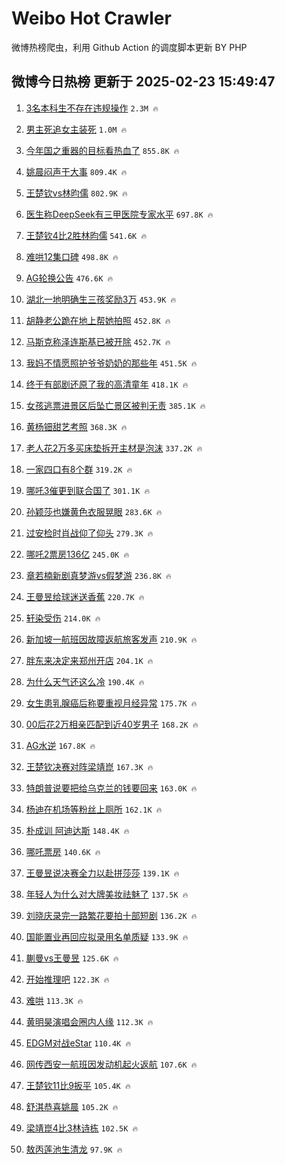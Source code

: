 # Weibo Hot Crawler 



微博热榜爬虫，利用 Github Action 的调度脚本更新 BY PHP 


## 微博今日热榜 更新于 2025-02-23 15:49:47 
1. [3名本科生不存在违规操作](https://s.weibo.com/weibo?q=%233%E5%90%8D%E6%9C%AC%E7%A7%91%E7%94%9F%E4%B8%8D%E5%AD%98%E5%9C%A8%E8%BF%9D%E8%A7%84%E6%93%8D%E4%BD%9C%23&t=31&band_rank=1&Refer=top) `2.3M 🔥` 

1. [男主死追女主装死](https://s.weibo.com/weibo?q=%E7%94%B7%E4%B8%BB%E6%AD%BB%E8%BF%BD%E5%A5%B3%E4%B8%BB%E8%A3%85%E6%AD%BB&t=31&band_rank=2&Refer=top) `1.0M 🔥` 

1. [今年国之重器的目标看热血了](https://s.weibo.com/weibo?q=%23%E4%BB%8A%E5%B9%B4%E5%9B%BD%E4%B9%8B%E9%87%8D%E5%99%A8%E7%9A%84%E7%9B%AE%E6%A0%87%E7%9C%8B%E7%83%AD%E8%A1%80%E4%BA%86%23&t=31&band_rank=3&Refer=top) `855.8K 🔥` 

1. [姚晨闷声干大事](https://s.weibo.com/weibo?q=%E5%A7%9A%E6%99%A8%E9%97%B7%E5%A3%B0%E5%B9%B2%E5%A4%A7%E4%BA%8B&t=31&band_rank=4&Refer=top) `809.4K 🔥` 

1. [王楚钦vs林昀儒](https://s.weibo.com/weibo?q=%E7%8E%8B%E6%A5%9A%E9%92%A6vs%E6%9E%97%E6%98%80%E5%84%92&t=31&band_rank=5&Refer=top) `802.9K 🔥` 

1. [医生称DeepSeek有三甲医院专家水平](https://s.weibo.com/weibo?q=%23%E5%8C%BB%E7%94%9F%E7%A7%B0DeepSeek%E6%9C%89%E4%B8%89%E7%94%B2%E5%8C%BB%E9%99%A2%E4%B8%93%E5%AE%B6%E6%B0%B4%E5%B9%B3%23&t=31&band_rank=6&Refer=top) `697.8K 🔥` 

1. [王楚钦4比2胜林昀儒](https://s.weibo.com/weibo?q=%23%E7%8E%8B%E6%A5%9A%E9%92%A64%E6%AF%942%E8%83%9C%E6%9E%97%E6%98%80%E5%84%92%23&t=31&band_rank=7&Refer=top) `541.6K 🔥` 

1. [难哄12集口碑](https://s.weibo.com/weibo?q=%E9%9A%BE%E5%93%8412%E9%9B%86%E5%8F%A3%E7%A2%91&t=31&band_rank=8&Refer=top) `498.8K 🔥` 

1. [AG轮换公告](https://s.weibo.com/weibo?q=%23AG%E8%BD%AE%E6%8D%A2%E5%85%AC%E5%91%8A%23&t=31&band_rank=9&Refer=top) `476.6K 🔥` 

1. [湖北一地明确生三孩奖励3万](https://s.weibo.com/weibo?q=%23%E6%B9%96%E5%8C%97%E4%B8%80%E5%9C%B0%E6%98%8E%E7%A1%AE%E7%94%9F%E4%B8%89%E5%AD%A9%E5%A5%96%E5%8A%B13%E4%B8%87%23&t=31&band_rank=10&Refer=top) `453.9K 🔥` 

1. [胡静老公跪在地上帮她拍照](https://s.weibo.com/weibo?q=%23%E8%83%A1%E9%9D%99%E8%80%81%E5%85%AC%E8%B7%AA%E5%9C%A8%E5%9C%B0%E4%B8%8A%E5%B8%AE%E5%A5%B9%E6%8B%8D%E7%85%A7%23&t=31&band_rank=11&Refer=top) `452.8K 🔥` 

1. [马斯克称泽连斯基已被开除](https://s.weibo.com/weibo?q=%23%E9%A9%AC%E6%96%AF%E5%85%8B%E7%A7%B0%E6%B3%BD%E8%BF%9E%E6%96%AF%E5%9F%BA%E5%B7%B2%E8%A2%AB%E5%BC%80%E9%99%A4%23&t=31&band_rank=12&Refer=top) `452.7K 🔥` 

1. [我妈不情愿照护爷爷奶奶的那些年](https://s.weibo.com/weibo?q=%23%E6%88%91%E5%A6%88%E4%B8%8D%E6%83%85%E6%84%BF%E7%85%A7%E6%8A%A4%E7%88%B7%E7%88%B7%E5%A5%B6%E5%A5%B6%E7%9A%84%E9%82%A3%E4%BA%9B%E5%B9%B4%23&t=31&band_rank=13&Refer=top) `451.5K 🔥` 

1. [终于有部剧还原了我的高清童年](https://s.weibo.com/weibo?q=%E7%BB%88%E4%BA%8E%E6%9C%89%E9%83%A8%E5%89%A7%E8%BF%98%E5%8E%9F%E4%BA%86%E6%88%91%E7%9A%84%E9%AB%98%E6%B8%85%E7%AB%A5%E5%B9%B4&t=31&band_rank=14&Refer=top) `418.1K 🔥` 

1. [女孩逃票进景区后坠亡景区被判无责](https://s.weibo.com/weibo?q=%23%E5%A5%B3%E5%AD%A9%E9%80%83%E7%A5%A8%E8%BF%9B%E6%99%AF%E5%8C%BA%E5%90%8E%E5%9D%A0%E4%BA%A1%E6%99%AF%E5%8C%BA%E8%A2%AB%E5%88%A4%E6%97%A0%E8%B4%A3%23&t=31&band_rank=15&Refer=top) `385.1K 🔥` 

1. [黄杨钿甜艺考照](https://s.weibo.com/weibo?q=%23%E9%BB%84%E6%9D%A8%E9%92%BF%E7%94%9C%E8%89%BA%E8%80%83%E7%85%A7%23&t=31&band_rank=16&Refer=top) `368.3K 🔥` 

1. [老人花2万多买床垫拆开主材是泡沫](https://s.weibo.com/weibo?q=%23%E8%80%81%E4%BA%BA%E8%8A%B12%E4%B8%87%E5%A4%9A%E4%B9%B0%E5%BA%8A%E5%9E%AB%E6%8B%86%E5%BC%80%E4%B8%BB%E6%9D%90%E6%98%AF%E6%B3%A1%E6%B2%AB%23&t=31&band_rank=17&Refer=top) `337.2K 🔥` 

1. [一家四口有8个群](https://s.weibo.com/weibo?q=%E4%B8%80%E5%AE%B6%E5%9B%9B%E5%8F%A3%E6%9C%898%E4%B8%AA%E7%BE%A4&t=31&band_rank=18&Refer=top) `319.2K 🔥` 

1. [哪吒3催更到联合国了](https://s.weibo.com/weibo?q=%23%E5%93%AA%E5%90%923%E5%82%AC%E6%9B%B4%E5%88%B0%E8%81%94%E5%90%88%E5%9B%BD%E4%BA%86%23&t=31&band_rank=19&Refer=top) `301.1K 🔥` 

1. [孙颖莎也嫌黄色衣服晃眼](https://s.weibo.com/weibo?q=%23%E5%AD%99%E9%A2%96%E8%8E%8E%E4%B9%9F%E5%AB%8C%E9%BB%84%E8%89%B2%E8%A1%A3%E6%9C%8D%E6%99%83%E7%9C%BC%23&t=31&band_rank=20&Refer=top) `283.6K 🔥` 

1. [过安检时肖战仰了仰头](https://s.weibo.com/weibo?q=%23%E8%BF%87%E5%AE%89%E6%A3%80%E6%97%B6%E8%82%96%E6%88%98%E4%BB%B0%E4%BA%86%E4%BB%B0%E5%A4%B4%23&t=31&band_rank=21&Refer=top) `279.3K 🔥` 

1. [哪吒2票房136亿](https://s.weibo.com/weibo?q=%23%E5%93%AA%E5%90%922%E7%A5%A8%E6%88%BF136%E4%BA%BF%23&t=31&band_rank=22&Refer=top) `245.0K 🔥` 

1. [章若楠新剧真梦游vs假梦游](https://s.weibo.com/weibo?q=%E7%AB%A0%E8%8B%A5%E6%A5%A0%E6%96%B0%E5%89%A7%E7%9C%9F%E6%A2%A6%E6%B8%B8vs%E5%81%87%E6%A2%A6%E6%B8%B8&t=31&band_rank=23&Refer=top) `236.8K 🔥` 

1. [王曼昱给球迷送香蕉](https://s.weibo.com/weibo?q=%E7%8E%8B%E6%9B%BC%E6%98%B1%E7%BB%99%E7%90%83%E8%BF%B7%E9%80%81%E9%A6%99%E8%95%89&t=31&band_rank=24&Refer=top) `220.7K 🔥` 

1. [轩染受伤](https://s.weibo.com/weibo?q=%E8%BD%A9%E6%9F%93%E5%8F%97%E4%BC%A4&t=31&band_rank=25&Refer=top) `214.0K 🔥` 

1. [新加坡一航班因故障返航旅客发声](https://s.weibo.com/weibo?q=%23%E6%96%B0%E5%8A%A0%E5%9D%A1%E4%B8%80%E8%88%AA%E7%8F%AD%E5%9B%A0%E6%95%85%E9%9A%9C%E8%BF%94%E8%88%AA%E6%97%85%E5%AE%A2%E5%8F%91%E5%A3%B0%23&t=31&band_rank=26&Refer=top) `210.9K 🔥` 

1. [胖东来决定来郑州开店](https://s.weibo.com/weibo?q=%23%E8%83%96%E4%B8%9C%E6%9D%A5%E5%86%B3%E5%AE%9A%E6%9D%A5%E9%83%91%E5%B7%9E%E5%BC%80%E5%BA%97%23&t=31&band_rank=27&Refer=top) `204.1K 🔥` 

1. [为什么天气还这么冷](https://s.weibo.com/weibo?q=%23%E4%B8%BA%E4%BB%80%E4%B9%88%E5%A4%A9%E6%B0%94%E8%BF%98%E8%BF%99%E4%B9%88%E5%86%B7%23&t=31&band_rank=28&Refer=top) `190.4K 🔥` 

1. [女生患乳腺癌后称要重视月经异常](https://s.weibo.com/weibo?q=%23%E5%A5%B3%E7%94%9F%E6%82%A3%E4%B9%B3%E8%85%BA%E7%99%8C%E5%90%8E%E7%A7%B0%E8%A6%81%E9%87%8D%E8%A7%86%E6%9C%88%E7%BB%8F%E5%BC%82%E5%B8%B8%23&t=31&band_rank=29&Refer=top) `175.7K 🔥` 

1. [00后花2万相亲匹配到近40岁男子](https://s.weibo.com/weibo?q=%2300%E5%90%8E%E8%8A%B12%E4%B8%87%E7%9B%B8%E4%BA%B2%E5%8C%B9%E9%85%8D%E5%88%B0%E8%BF%9140%E5%B2%81%E7%94%B7%E5%AD%90%23&t=31&band_rank=30&Refer=top) `168.2K 🔥` 

1. [AG水逆](https://s.weibo.com/weibo?q=AG%E6%B0%B4%E9%80%86&t=31&band_rank=31&Refer=top) `167.8K 🔥` 

1. [王楚钦决赛对阵梁靖崑](https://s.weibo.com/weibo?q=%23%E7%8E%8B%E6%A5%9A%E9%92%A6%E5%86%B3%E8%B5%9B%E5%AF%B9%E9%98%B5%E6%A2%81%E9%9D%96%E5%B4%91%23&t=31&band_rank=32&Refer=top) `167.3K 🔥` 

1. [特朗普说要把给乌克兰的钱要回来](https://s.weibo.com/weibo?q=%23%E7%89%B9%E6%9C%97%E6%99%AE%E8%AF%B4%E8%A6%81%E6%8A%8A%E7%BB%99%E4%B9%8C%E5%85%8B%E5%85%B0%E7%9A%84%E9%92%B1%E8%A6%81%E5%9B%9E%E6%9D%A5%23&t=31&band_rank=33&Refer=top) `163.0K 🔥` 

1. [杨迪在机场等粉丝上厕所](https://s.weibo.com/weibo?q=%23%E6%9D%A8%E8%BF%AA%E5%9C%A8%E6%9C%BA%E5%9C%BA%E7%AD%89%E7%B2%89%E4%B8%9D%E4%B8%8A%E5%8E%95%E6%89%80%23&t=31&band_rank=34&Refer=top) `162.1K 🔥` 

1. [朴成训 阿迪达斯](https://s.weibo.com/weibo?q=%E6%9C%B4%E6%88%90%E8%AE%AD%20%E9%98%BF%E8%BF%AA%E8%BE%BE%E6%96%AF&t=31&band_rank=35&Refer=top) `148.4K 🔥` 

1. [哪吒票房](https://s.weibo.com/weibo?q=%E5%93%AA%E5%90%92%E7%A5%A8%E6%88%BF&t=31&band_rank=36&Refer=top) `140.6K 🔥` 

1. [王曼昱说决赛全力以赴拼莎莎](https://s.weibo.com/weibo?q=%23%E7%8E%8B%E6%9B%BC%E6%98%B1%E8%AF%B4%E5%86%B3%E8%B5%9B%E5%85%A8%E5%8A%9B%E4%BB%A5%E8%B5%B4%E6%8B%BC%E8%8E%8E%E8%8E%8E%23&t=31&band_rank=37&Refer=top) `139.1K 🔥` 

1. [年轻人为什么对大牌美妆祛魅了](https://s.weibo.com/weibo?q=%23%E5%B9%B4%E8%BD%BB%E4%BA%BA%E4%B8%BA%E4%BB%80%E4%B9%88%E5%AF%B9%E5%A4%A7%E7%89%8C%E7%BE%8E%E5%A6%86%E7%A5%9B%E9%AD%85%E4%BA%86%23&t=31&band_rank=38&Refer=top) `137.5K 🔥` 

1. [刘晓庆录完一路繁花要拍十部短剧](https://s.weibo.com/weibo?q=%E5%88%98%E6%99%93%E5%BA%86%E5%BD%95%E5%AE%8C%E4%B8%80%E8%B7%AF%E7%B9%81%E8%8A%B1%E8%A6%81%E6%8B%8D%E5%8D%81%E9%83%A8%E7%9F%AD%E5%89%A7&t=31&band_rank=39&Refer=top) `136.2K 🔥` 

1. [国能置业再回应拟录用名单质疑](https://s.weibo.com/weibo?q=%23%E5%9B%BD%E8%83%BD%E7%BD%AE%E4%B8%9A%E5%86%8D%E5%9B%9E%E5%BA%94%E6%8B%9F%E5%BD%95%E7%94%A8%E5%90%8D%E5%8D%95%E8%B4%A8%E7%96%91%23&t=31&band_rank=40&Refer=top) `133.9K 🔥` 

1. [蒯曼vs王曼昱](https://s.weibo.com/weibo?q=%23%E8%92%AF%E6%9B%BCvs%E7%8E%8B%E6%9B%BC%E6%98%B1%23&t=31&band_rank=41&Refer=top) `125.6K 🔥` 

1. [开始推理吧](https://s.weibo.com/weibo?q=%E5%BC%80%E5%A7%8B%E6%8E%A8%E7%90%86%E5%90%A7&t=31&band_rank=42&Refer=top) `122.3K 🔥` 

1. [难哄](https://s.weibo.com/weibo?q=%E9%9A%BE%E5%93%84&t=31&band_rank=43&Refer=top) `113.3K 🔥` 

1. [黄明昊演唱会圈内人缘](https://s.weibo.com/weibo?q=%23%E9%BB%84%E6%98%8E%E6%98%8A%E6%BC%94%E5%94%B1%E4%BC%9A%E5%9C%88%E5%86%85%E4%BA%BA%E7%BC%98%23&t=31&band_rank=44&Refer=top) `112.3K 🔥` 

1. [EDGM对战eStar](https://s.weibo.com/weibo?q=%23EDGM%E5%AF%B9%E6%88%98eStar%23&t=31&band_rank=45&Refer=top) `110.4K 🔥` 

1. [网传西安一航班因发动机起火返航](https://s.weibo.com/weibo?q=%23%E7%BD%91%E4%BC%A0%E8%A5%BF%E5%AE%89%E4%B8%80%E8%88%AA%E7%8F%AD%E5%9B%A0%E5%8F%91%E5%8A%A8%E6%9C%BA%E8%B5%B7%E7%81%AB%E8%BF%94%E8%88%AA%23&t=31&band_rank=46&Refer=top) `107.6K 🔥` 

1. [王楚钦11比9扳平](https://s.weibo.com/weibo?q=%23%E7%8E%8B%E6%A5%9A%E9%92%A611%E6%AF%949%E6%89%B3%E5%B9%B3%23&t=31&band_rank=47&Refer=top) `105.4K 🔥` 

1. [舒淇恭喜姚晨](https://s.weibo.com/weibo?q=%23%E8%88%92%E6%B7%87%E6%81%AD%E5%96%9C%E5%A7%9A%E6%99%A8%23&t=31&band_rank=48&Refer=top) `105.2K 🔥` 

1. [梁靖崑4比3林诗栋](https://s.weibo.com/weibo?q=%23%E6%A2%81%E9%9D%96%E5%B4%914%E6%AF%943%E6%9E%97%E8%AF%97%E6%A0%8B%23&t=31&band_rank=49&Refer=top) `102.5K 🔥` 

1. [敖丙莲池生清龙](https://s.weibo.com/weibo?q=%E6%95%96%E4%B8%99%E8%8E%B2%E6%B1%A0%E7%94%9F%E6%B8%85%E9%BE%99&t=31&band_rank=50&Refer=top) `97.9K 🔥` 

